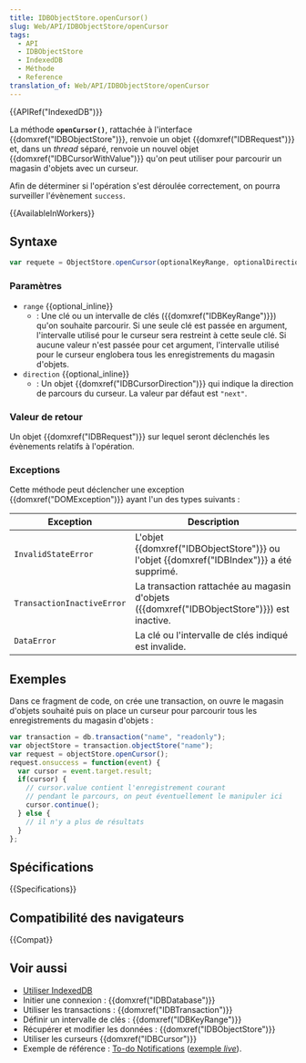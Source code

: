 ```yaml
---
title: IDBObjectStore.openCursor()
slug: Web/API/IDBObjectStore/openCursor
tags:
  - API
  - IDBObjectStore
  - IndexedDB
  - Méthode
  - Reference
translation_of: Web/API/IDBObjectStore/openCursor
---
```


{{APIRef("IndexedDB")}}

La méthode **`openCursor()`**, rattachée à l'interface {{domxref("IDBObjectStore")}}, renvoie un objet {{domxref("IDBRequest")}} et, dans un _thread_ séparé, renvoie un nouvel objet {{domxref("IDBCursorWithValue")}} qu'on peut utiliser pour parcourir un magasin d'objets avec un curseur.

Afin de déterminer si l'opération s'est déroulée correctement, on pourra surveiller l'évènement `success`.

{{AvailableInWorkers}}

## Syntaxe

```js
var requete = ObjectStore.openCursor(optionalKeyRange, optionalDirection);
```

### Paramètres

- `range` {{optional_inline}}
  - : Une clé ou un intervalle de clés ({{domxref("IDBKeyRange")}}) qu'on souhaite parcourir. Si une seule clé est passée en argument, l'intervalle utilisé pour le curseur sera restreint à cette seule clé. Si aucune valeur n'est passée pour cet argument, l'intervalle utilisé pour le curseur englobera tous les enregistrements du magasin d'objets.
- `direction` {{optional_inline}}
  - : Un objet {{domxref("IDBCursorDirection")}} qui indique la direction de parcours du curseur. La valeur par défaut est `"next"`.

### Valeur de retour

Un objet {{domxref("IDBRequest")}} sur lequel seront déclenchés les évènements relatifs à l'opération.

### Exceptions

Cette méthode peut déclencher une exception {{domxref("DOMException")}} ayant l'un des types suivants :

| Exception                  | Description                                                                                                  |
| -------------------------- | ------------------------------------------------------------------------------------------------------------ |
| `InvalidStateError`        | L'objet {{domxref("IDBObjectStore")}} ou l'objet {{domxref("IDBIndex")}} a été supprimé. |
| `TransactionInactiveError` | La transaction rattachée au magasin d'objets ({{domxref("IDBObjectStore")}}) est inactive.        |
| `DataError`                | La clé ou l'intervalle de clés indiqué est invalide.                                                         |

## Exemples

Dans ce fragment de code, on crée une transaction, on ouvre le magasin d'objets souhaité puis on place un curseur pour parcourir tous les enregistrements du magasin d'objets :

```js
var transaction = db.transaction("name", "readonly");
var objectStore = transaction.objectStore("name");
var request = objectStore.openCursor();
request.onsuccess = function(event) {
  var cursor = event.target.result;
  if(cursor) {
    // cursor.value contient l'enregistrement courant
    // pendant le parcours, on peut éventuellement le manipuler ici
    cursor.continue();
  } else {
    // il n'y a plus de résultats
  }
};
```

## Spécifications

{{Specifications}}

## Compatibilité des navigateurs

{{Compat}}

## Voir aussi

- [Utiliser IndexedDB](/fr/docs/Web/API/API_IndexedDB/Using_IndexedDB)
- Initier une connexion : {{domxref("IDBDatabase")}}
- Utiliser les transactions : {{domxref("IDBTransaction")}}
- Définir un intervalle de clés : {{domxref("IDBKeyRange")}}
- Récupérer et modifier les données : {{domxref("IDBObjectStore")}}
- Utiliser les curseurs {{domxref("IDBCursor")}}
- Exemple de référence : [To-do Notifications](https://github.com/mdn/dom-examples/tree/main/to-do-notifications) ([exemple _live_](https://mdn.github.io/to-do-notifications/)).

